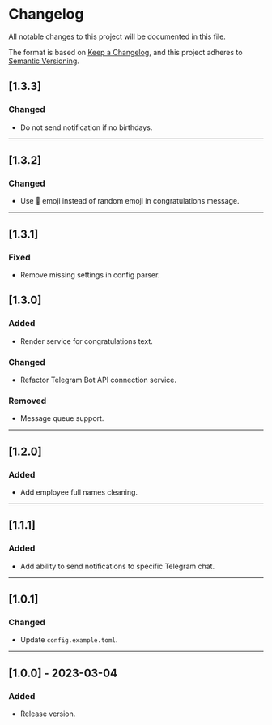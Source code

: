 # Changelog

All notable changes to this project will be documented in this file.

The format is based on [Keep a Changelog](https://keepachangelog.com/en/1.1.0/),
and this project adheres to [Semantic Versioning](https://semver.org/spec/v2.0.0.html).

## [1.3.3]

### Changed

- Do not send notification if no birthdays.

---

## [1.3.2]

### Changed

- Use 🎁 emoji instead of random emoji in congratulations message.

---

## [1.3.1]

### Fixed

- Remove missing settings in config parser.

## [1.3.0]

### Added

- Render service for congratulations text.

### Changed

- Refactor Telegram Bot API connection service.

### Removed

- Message queue support.

---

## [1.2.0]

### Added

- Add employee full names cleaning.

---

## [1.1.1]

### Added

- Add ability to send notifications to specific Telegram chat.

---

## [1.0.1]

### Changed

- Update `config.example.toml`.

---

## [1.0.0] - 2023-03-04

### Added

- Release version.